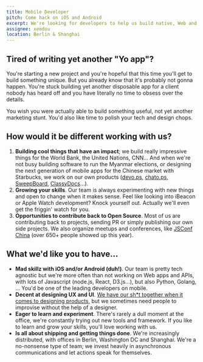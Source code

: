 ```yaml
---
title: Mobile Developer
pitch: Come hack on iOS and Android
excerpt: We're looking for developers to help us build native, Web and hybrid mobile apps.
assignee: xeodou
location: Berlin & Shanghai
---
```


## Tired of writing yet another "Yo app"?

You're starting a new project and you're hopeful that this time you'll get to build something unique. But you already know that it's probably not gonna happen. You're stuck building yet another disposable app for a client nobody has heard off and you have literally no time to obsess over the details.

You wish you were actually able to build something useful, not yet another marketing stunt. You'd also like time to polish your tech and design chops.

## How would it be different working with us?

1. **Building cool things that have an impact**; we build really impressive things for the World Bank, the United Nations, CNN... And when we're not busy building software to run the Myanmar elections, or designing the next generation of mobile apps for the Chinese market with Starbucks, we work on our own products ([devo.ps](http://devo.ps), [chato.ps](http://chato.ps), [SweepBoard](http://SweepBoard.com), [ClassyDocs](http://classydocs.com)...).
1. **Growing your skills**. Our team is always experimenting with new things and open to change when it makes sense. Feel like looking into iBeacon or Apple Watch development? Knock yourself out. Actually we'll even get the friggin' watch for you.
1. **Opportunities to contribute back to Open Source**. Most of us are contributing back to projects, sending PR or simply publishing our own side projects. We also organize meetups and conferences, like [JSConf China](http://2015.jsconf.cn/en/) (over 650+ people showed up this year).

## What we'd like you to have...

- **Mad skillz with iOS and/or Android (duh!)**. Our team is pretty tech agnostic but we're more often than not working on Web apps and APIs, with lots of Javascript (node.js, React, D3.js...), but also Python, Golang, ...  You'd be one of the leading developers on mobile.
- **Decent at designing UX and UI**. [We have our sh*t together when it comes to designing products](http://wiredcraft.com/blog/how-we-design-products/), but we sometimes need people to improvise without the help of a designer.
- **Eager to learn and experiment**. There's rarely a dull moment at the office, we're constantly trying out new tools and framework. If you like to learn and grow your skills, you'll love working with us.
- **Is all about shipping and getting things done**. We're increasingly distributed, with offices in Berlin, Washington DC and Shanghai. We're a no-nonsense  type of team; we invest heavily in asynchronous communications and let actions speak for themselves.

